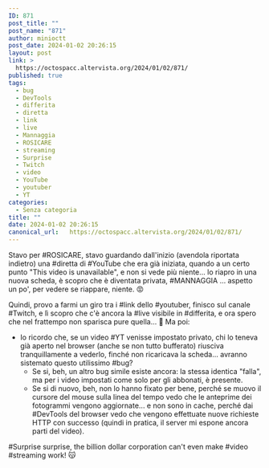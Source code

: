 ```yaml
---
ID: 871
post_title: ""
post_name: "871"
author: minioctt
post_date: 2024-01-02 20:26:15
layout: post
link: >
  https://octospacc.altervista.org/2024/01/02/871/
published: true
tags:
  - bug
  - DevTools
  - differita
  - diretta
  - link
  - live
  - Mannaggia
  - ROSICARE
  - streaming
  - Surprise
  - Twitch
  - video
  - YouTube
  - youtuber
  - YT
categories:
  - Senza categoria
title: ""
date: 2024-01-02 20:26:15
canonical_url:   https://octospacc.altervista.org/2024/01/02/871/
---
```

<!-- wp:paragraph -->
<p>Stavo per #ROSICARE, stavo guardando dall'inizio (avendola riportata indietro) una #diretta di #YouTube che era già iniziata, quando a un certo punto "This video is unavailable", e non si vede più niente... lo riapro in una nuova scheda, è scopro che è diventata privata, #MANNAGGIA ... aspetto un po', per vedere se riappare, niente. 😡️</p>
<!-- /wp:paragraph -->

<!-- wp:paragraph -->
<p>Quindi, provo a farmi un giro tra i #link dello #youtuber, finisco sul canale #Twitch, e lì scopro che c'è ancora la #live visibile in #differita, e ora spero che nel frattempo non sparisca pure quella... 🙏️ Ma poi:</p>
<!-- /wp:paragraph -->

<!-- wp:list -->
<ul><!-- wp:list-item -->
<li>Io ricordo che, se un video #YT venisse impostato privato, chi lo teneva già aperto nel browser (anche se non tutto bufferato) riusciva tranquillamente a vederlo, finché non ricaricava la scheda... avranno sistemato questo utilissimo #bug?<!-- wp:list -->
<ul><!-- wp:list-item -->
<li>Se si, beh, un altro bug simile esiste ancora: la stessa identica "falla", ma per i video impostati come solo per gli abbonati, è presente.</li>
<!-- /wp:list-item -->

<!-- wp:list-item -->
<li>Se si di nuovo, beh, non lo hanno fixato per bene, perché se muovo il cursore del mouse sulla linea del tempo vedo che le anteprime dei fotogrammi vengono aggiornate... e non sono in cache, perché dai #DevTools del browser vedo che vengono effettuate nuove richieste HTTP con successo (quindi in pratica, il server mi espone ancora parti del video).</li>
<!-- /wp:list-item --></ul>
<!-- /wp:list --></li>
<!-- /wp:list-item --></ul>
<!-- /wp:list -->

<!-- wp:paragraph -->
<p>#Surprise surprise, the billion dollar corporation can't even make #video #streaming work! 😽️</p>
<!-- /wp:paragraph -->
